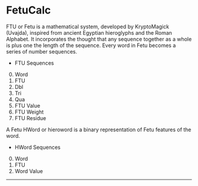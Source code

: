 # FetuCalc

FTU or Fetu is a mathematical system, developed by KryptoMagick (Uvajda), inspired from ancient Egyptian hieroglyphs and the Roman Alphabet.  It incorporates the thought that any sequence together as a whole is plus one the length of the sequence.  Every word in Fetu becomes a series of number sequences.

- FTU Sequences

0. Word
1. FTU
2. Dbl
3. Tri
4. Qua
5. FTU Value
6. FTU Weight
7. FTU Residue

A Fetu HWord or hieroword is a binary representation of Fetu features of the word.

- HWord Sequences

0. Word
1. FTU
2. Word Value

---
